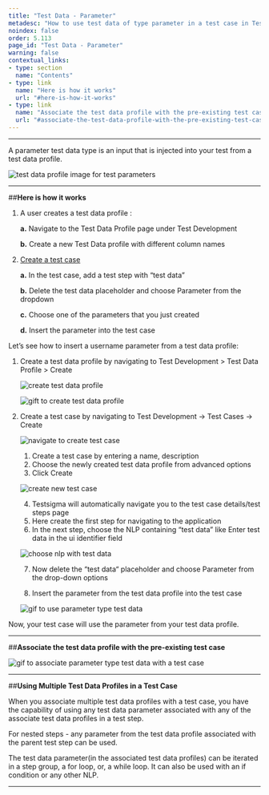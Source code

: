 ```yaml
---
title: "Test Data - Parameter"
metadesc: "How to use test data of type parameter in a test case in Testsigma"
noindex: false
order: 5.113
page_id: "Test Data - Parameter"
warning: false
contextual_links:
- type: section
  name: "Contents"
- type: link
  name: "Here is how it works"
  url: "#here-is-how-it-works"
- type: link
  name: "Associate the test data profile with the pre-existing test case"
  url: "#associate-the-test-data-profile-with-the-pre-existing-test-case"
---
```


---

A parameter test data type is an input that is injected into your test from a test data profile.

![test data profile image for test parameters](https://docs.testsigma.com/images/parameter/test-data-profile-test-case-image-test-parameters.png)

---
##**Here is how it works** 

1. A user creates a test data profile :

    **a.** Navigate to the Test Data Profile page under Test Development

    **b.** Create a new Test Data profile with different column names

2.  [Create a test case](https://www.testsigma.com/docs/test-cases/manage/add-edit-delete/)

    **a.** In the test case, add a test step with “test data”

    **b.** Delete the test data placeholder and choose Parameter from the dropdown

    **c.** Choose one of the parameters that you just created

    **d.** Insert the parameter into the test case

Let’s see how to insert a username parameter from a test data profile: 

1. Create a test data profile by navigating to Test Development > Test Data Profile > Create

    ![create test data profile](https://docs.testsigma.com/images/parameter/create-test-data-profile.png)

    ![gift to create test data profile](https://docs.testsigma.com/images/parameter/gift-to-create-test-data-profile.gif)

2. Create a test case by navigating to Test Development → Test Cases → Create

    ![navigate to create test case](https://s3.amazonaws.com/static-docs.testsigma.com/new_images/test-data/types/parameter/navigate-to-create-test-case.png)

    1. Create a test case by entering a name, description
    2. Choose the newly created test data profile from advanced options
    3. Click Create

    ![create new test case](https://docs.testsigma.com/images/parameter/create-new-test-case.png)


    4. Testsigma will automatically navigate you to the test case details/test steps page
    5. Here create the first step for navigating to the application
    6. In the next step, choose the NLP containing “test data” like Enter test data in the ui identifier field

    ![choose nlp with test data](https://docs.testsigma.com/images/parameter/choose-nlp-with-test-data.png)

    7. Now delete the “test data“ placeholder and choose Parameter from the drop-down options

    8. Insert the parameter from the test data profile into the test case

    ![gif to use parameter type test data](https://s3.amazonaws.com/static-docs.testsigma.com/new_images/test-data/types/parameter/gif-use-parameter-type-test-data.gif)

Now, your test case will use the parameter from your test data profile.

---
##**Associate the test data profile with the pre-existing test case**

![gif to associate parameter type test data with a test case](https://docs.testsigma.com/images/parameter/gif-associate-parameter-test-data-with-test-case.gif)

---
##**Using Multiple Test Data Profiles in a Test Case**

When you associate multiple test data profiles with a test case, you have the capability of using any test data parameter associated with any of the associate test data profiles in a test step. 


For nested steps - any parameter from the test data profile associated with the parent test step can be used. 


The test data parameter(in the associated test data profiles) can be iterated in a step group, a for loop, or, a while loop. It can also be used with an if condition or any other NLP.

---










